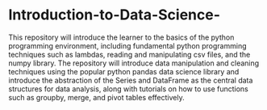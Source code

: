 # Introduction-to-Data-Science-
This repository will introduce the learner to the basics of the python programming environment, including fundamental python programming techniques such as lambdas, reading and manipulating csv files, and the numpy library. The repository will introduce data manipulation and cleaning techniques using the popular python pandas data science library and introduce the abstraction of the Series and DataFrame as the central data structures for data analysis, along with tutorials on how to use functions such as groupby, merge, and pivot tables effectively.
